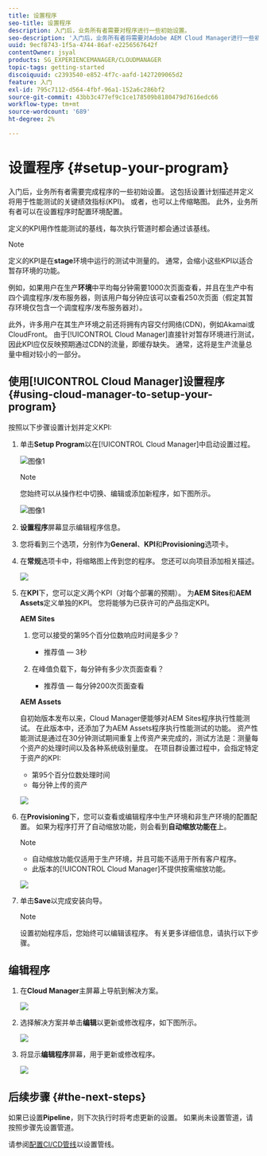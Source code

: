 ```yaml
---
title: 设置程序
seo-title: 设置程序
description: 入门后，业务所有者需要对程序进行一些初始设置。
seo-description: '入门后，业务所有者将需要对Adobe AEM Cloud Manager进行一些初始设置。 这包括设置计划描述并定义将用于性能测试的KPI。 '
uuid: 9ecf8743-1f5a-4744-86af-e2256567642f
contentOwner: jsyal
products: SG_EXPERIENCEMANAGER/CLOUDMANAGER
topic-tags: getting-started
discoiquuid: c2393540-e852-4f7c-aafd-1427209065d2
feature: 入门
exl-id: 795c7112-d564-4fbf-96a1-152a6c286bf2
source-git-commit: 43bb3c477ef9c1ce178509b8180479d7616edc66
workflow-type: tm+mt
source-wordcount: '689'
ht-degree: 2%

---
```


# 设置程序 {#setup-your-program}

入门后，业务所有者需要完成程序的一些初始设置。 这包括设置计划描述并定义将用于性能测试的关键绩效指标(KPI)。 或者，也可以上传缩略图。 此外，业务所有者可以在设置程序时配置环境配置。

定义的KPI用作性能测试的基线，每次执行管道时都会通过该基线。

>[!NOTE]
>
>定义的KPI是在&#x200B;**stage**&#x200B;环境中运行的测试中测量的。 通常，会缩小这些KPI以适合暂存环境的功能。
>
>例如，如果用户在生产&#x200B;**环境**&#x200B;中平均每分钟需要1000次页面查看，并且在生产中有四个调度程序/发布服务器，则该用户每分钟应该可以查看250次页面（假定其暂存环境仅包含一个调度程序/发布服务器对）。
>
>此外，许多用户在其生产环境之前还将拥有内容交付网络(CDN)，例如Akamai或CloudFront。 由于[!UICONTROL Cloud Manager]直接针对暂存环境进行测试，因此KPI应仅反映预期通过CDN的流量，即缓存缺失。 通常，这将是生产流量总量中相对较小的一部分。

## 使用[!UICONTROL Cloud Manager]设置程序{#using-cloud-manager-to-setup-your-program}

按照以下步骤设置计划并定义KPI:

1. 单击&#x200B;**Setup Program**&#x200B;以在[!UICONTROL Cloud Manager]中启动设置过程。

   ![图像1](assets/set-up-program/setup1.png)

   >[!NOTE]
   > 您始终可以从操作栏中切换、编辑或添加新程序，如下图所示。

   ![图像1](assets/set-up-program/setup2.png)


1. **设置程序**&#x200B;屏幕显示编辑程序信息。

1. 您将看到三个选项，分别作为&#x200B;**General**、**KPI**&#x200B;和&#x200B;**Provisioning**&#x200B;选项卡。

1. 在&#x200B;**常规**&#x200B;选项卡中，将缩略图上传到您的程序。 您还可以向项目添加相关描述。

   ![](assets/Setup_Program-General.png)

1. 在&#x200B;**KPI**&#x200B;下，您可以定义两个KPI（对每个部署的预期）。 为&#x200B;**AEM Sites**&#x200B;和&#x200B;**AEM Assets**&#x200B;定义单独的KPI。 您将能够为已获许可的产品指定KPI。

   **AEM Sites**

   1. 您可以接受的第95个百分位数响应时间是多少？

      * 推荐值 — 3秒
   1. 在峰值负载下，每分钟有多少次页面查看？

      * 推荐值 — 每分钟200次页面查看

   **AEM Assets**

   自初始版本发布以来，Cloud Manager便能够对AEM Sites程序执行性能测试。 在此版本中，还添加了为AEM Assets程序执行性能测试的功能。 资产性能测试是通过在30分钟测试期间重复上传资产来完成的，测试方法是：测量每个资产的处理时间以及各种系统级别量度。
在项目群设置过程中，会指定特定于资产的KPI:

   * 第95个百分位数处理时间
   * 每分钟上传的资产

   ![](assets/Setup_Program-KPIs.png)

1. 在&#x200B;**Provisioning**&#x200B;下，您可以查看或编辑程序中生产环境和非生产环境的配置配置。 如果为程序打开了自动缩放功能，则会看到&#x200B;**自动缩放功能在**&#x200B;上。

   >[!NOTE]
   >
   >* 自动缩放功能仅适用于生产环境，并且可能不适用于所有客户程序。
   >* 此版本的[!UICONTROL Cloud Manager]不提供按需缩放功能。


   ![](assets/Setup_Program-Provisioning.png)

1. 单击&#x200B;**Save**&#x200B;以完成安装向导。

   >[!NOTE]
   >
   >设置初始程序后，您始终可以编辑该程序。 有关更多详细信息，请执行以下步骤。

## 编辑程序

1. 在&#x200B;**Cloud Manager**&#x200B;主屏幕上导航到解决方案。

   ![](assets/SetUpProgram5.png)

1. 选择解决方案并单击&#x200B;**编辑**&#x200B;以更新或修改程序，如下图所示。

   ![](assets/SetUpProgram6.png)

1. 将显示&#x200B;**编辑程序**&#x200B;屏幕，用于更新或修改程序。

   ![](assets/Editing_Program-screen3.png)

## 后续步骤 {#the-next-steps}

如果已设置&#x200B;**Pipeline**，则下次执行时将考虑更新的设置。 如果尚未设置管道，请按照步骤先设置管道。

请参阅[配置CI/CD管线](https://helpx.adobe.com/experience-manager/cloud-manager/using/configuring-pipeline.html)以设置管线。
